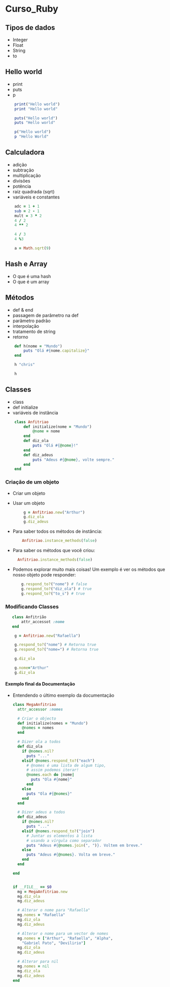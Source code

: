 # Curso_Ruby


## Tipos de dados

* Integer 
* Float 
* String
* to

## Hello world 

* print
* puts
* p

```ruby
    print("Hello world")
    print "Hello world"

    puts("Hello world")
    puts "Hello world"

    p("Hello world")
    p "Hello World"
 ```

## Calculadora

* adição
* subtração
* multiplicação
* divisões
* potência
* raiz quadrada (sqrt)
* variáveis e constantes

```ruby
    adc = 1 + 1
    sub = 2 - 1
    mult = 3 * 2
    4 / 2
    4 ** 2

    4 / 3
    4 %3

    a = Math.sqrt(9)
```

## Hash e Array
* O que é uma hash
* O que é um array

## Métodos

* def & end
* passagem de parâmetro na def
* parâmetro padrão
* interpolação
* tratamento de string
* retorno

```ruby
    def h(nome = "Mundo")
        puts "Olá #{nome.capitalize}"
    end

    h "chris"

    h
```

## Classes

* class
* def initialize
* variáveis de instância 

```ruby
    class Anfitriao
        def initialize(nome = "Mundo")
            @nome = nome
        end
        def diz_ola
            puts "Olá #{@nome}!"
        end
        def diz_adeus
            puts "Adeus #{@nome}, volte sempre."
        end
    end
```

### Criação de um objeto
* Criar um objeto

* Usar um objeto

```ruby
        g = Anfitriao.new("Arthur")
        g.diz_ola
        g.diz_adeus
```
    
* Para saber todos os métodos de instância: 
    ```ruby
        Anfitriao.instance_methods(false)
    ```
    
* Para saber os métodos que você criou:
    ```ruby
      Anfitriao.instance_methods(false)
    ```

* Podemos explorar muito mais coisas! Um exemplo é ver os métodos que nosso objeto pode responder:

 ```ruby
        g.respond_to?("nome") # false
        g.respond_to?("diz_ola") # true
        g.respond_to?("to_s") # true
 ```

### Modificando Classes

 ```ruby
    class Anfitrião
        attr_accessot :nome
    end
 ```

```ruby
    g = Anfitriao.new("Rafaella")

    g.respond_to?("nome") # Retorna true
    g.respond_to?("nome=") # Retorna true

    g.diz_ola

    g.nome="Arthur"
    g.diz_ola
```

#### Exemplo final da Documentação

* Entendendo o último exemplo da documentação

    ```ruby
    class MegaAnfitriao
      attr_accessor :nomes

      # Criar o objecto
      def initialize(nomes = "Mundo")
        @nomes = nomes
      end

      # Dizer ola a todos
      def diz_ola
        if @nomes.nil?
          puts "..."
        elsif @nomes.respond_to?("each")
          # @nomes é uma lista de algum tipo,
          # assim podemos iterar!
          @nomes.each do |nome|
            puts "Ola #{nome}"
          end
        else
          puts "Ola #{@nomes}"
        end
      end

      # Dizer adeus a todos
      def diz_adeus
        if @nomes.nil?
          puts "..."
        elsif @nomes.respond_to?("join")
          # Juntar os elementos à lista
          # usando a vírgula como separador
          puts "Adeus #{@nomes.join(", ")}. Voltem em breve."
        else
          puts "Adeus #{@nomes}. Volta em breve."
        end
      end

    end


    if __FILE__ == $0
      mg = MegaAnfitriao.new
      mg.diz_ola
      mg.diz_adeus

      # Alterar o nome para "Rafaella"
      mg.nomes = "Rafaella"
      mg.diz_ola
      mg.diz_adeus

      # Alterar o nome para um vector de nomes
      mg.nomes = ["Arthur", "Rafaella", "Alpha",
        "Gabriel Pato", "Devilirio"]
      mg.diz_ola
      mg.diz_adeus

      # Alterar para nil
      mg.nomes = nil
      mg.diz_ola
      mg.diz_adeus
    end
    ```

